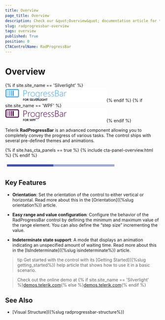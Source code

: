 ```yaml
---
title: Overview
page_title: Overview
description: Check our &quot;Overview&quot; documentation article for the RadProgressBar {{ site.framework_name }} control.
slug: radprogressbar-overview
tags: overview
published: True
position: 0
CTAControlName: RadProgressBar
---
```


# Overview

{% if site.site_name == 'Silverlight' %}![progressbar sl icon](images/progressbar_sl_icon.png){% endif %}
{% if site.site_name == 'WPF' %}![progressbar wpf icon](images/progressbar_wpf_icon.png){% endif %}

Telerik __RadProgressBar__ is an advanced component allowing you to completely convey the progress of various tasks. The control ships with several pre-defined themes and animations.

{% if site.has_cta_panels == true %}
{% include cta-panel-overview.html %}
{% endif %}

![](images/radprogressbar-overview-0.png)

## Key Features

* __Orientation__: Set the orientation of the control to either vertical or horizontal. Read more about this in the [Orientation]({%slug orientation%}) article.

* __Easy range and value configuration__: Configure the behavior of the RadProgressBar control by defining the minimum and maximum value of the range element. You can also define the “step size” incrementing the value.

* __Indeterminate state support__: A mode that displays an animation indicating an unspecified amount of waiting time. Read more about this in the [IsIndeterminate]({%slug isindeterminate%}) article.

>tip Get started with the control with its [Getting Started]({%slug getting_started%}) help article that shows how to use it in a basic scenario.

> Check out the online demo at {% if site.site_name == 'Silverlight' %}[demos.telerik.com](https://demos.telerik.com/silverlight/#ProgressBar/FirstLook){% else %}[demos.telerik.com](https://demos.telerik.com/wpf/){% endif %}

## See Also 
 * [Visual Structure]({%slug radprogressbar-structure%})